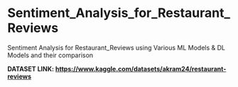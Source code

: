 # Sentiment_Analysis_for_Restaurant_Reviews
 Sentiment Analysis for Restaurant_Reviews using Various ML Models &amp; DL Models and their comparison

**DATASET LINK: https://www.kaggle.com/datasets/akram24/restaurant-reviews**
